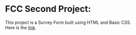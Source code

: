 # FCC Second Project:
This project is a Survey Form built using HTML and Basic CSS.  
Here is the [link](https://codepen.io/oussamaty/full/rrKEML).
